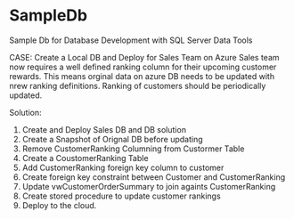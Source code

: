 # SampleDb
Sample Db for Database Development with SQL Server Data Tools

CASE:
Create a Local DB and Deploy for Sales Team on Azure 
Sales team now requires a well defined ranking column for their upcoming customer rewards.
This means orginal data on azure DB needs to be updated with nrew ranking definitions.
Ranking of customers should be periodically updated.

Solution:
1. Create and Deploy Sales DB and DB solution
2. Create a Snapshot of Orignal DB before updating 
3. Remove CustomerRanking Columning from Custormer Table
4. Create a CoustomerRanking Table
5. Add CustomerRanking foreign key column to customer
6. Create foreign key constraint between Customer and CustomerRanking
7. Update vwCustomerOrderSummary to join againts CustomerRanking
8. Create stored procedure to update customer rankings
9. Deploy to the cloud.
